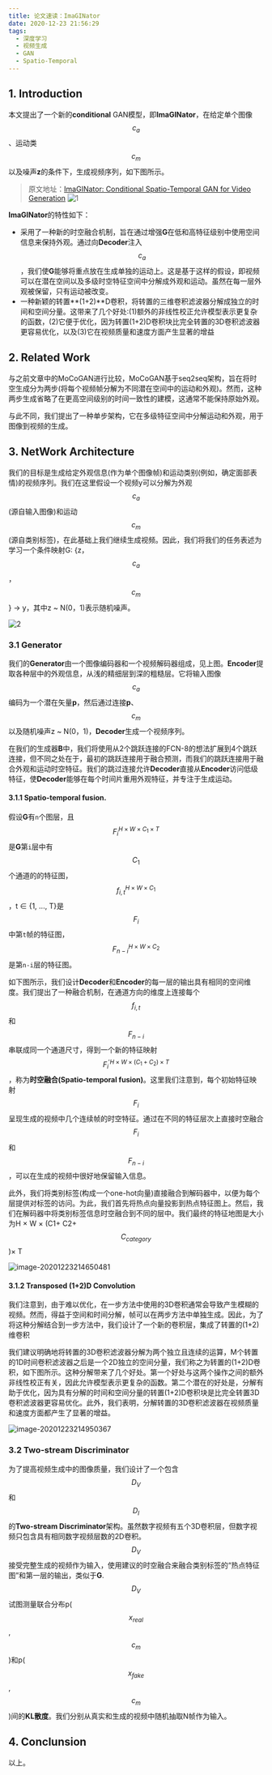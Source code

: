 ```yaml
---
title: 论文速读：ImaGINator
date: 2020-12-23 21:56:29
tags:
  - 深度学习
  - 视频生成
  - GAN
  - Spatio-Temporal
---
```


## 1. Introduction

本文提出了一个新的**conditional** GAN模型，即**ImaGINator**，在给定单个图像$$ c_{a} $$、运动类$$ c_{m} $$以及噪声**z**的条件下，生成视频序列，如下图所示。
> 原文地址：[ImaGINator: Conditional Spatio-Temporal GAN for Video Generation](https://openaccess.thecvf.com/content_WACV_2020/papers/WANG_ImaGINator_Conditional_Spatio-Temporal_GAN_for_Video_Generation_WACV_2020_paper.pdf)
![1](https://i.loli.net/2020/12/23/ktXIgMHDd1f5cL8.png)

**ImaGINator**的特性如下：

- 采用了一种新的时空融合机制，旨在通过增强**G**在低和高特征级别中使用空间信息来保持外观。通过向**Decoder**注入$$ c_{a} $$，我们使**G**能够将重点放在生成单独的运动上。这是基于这样的假设，即视频可以在潜在空间以及多级时空特征空间中分解成外观和运动。虽然在每一层外观被保留，只有运动被改变。
- 一种新颖的转置**(1+2)**D卷积，将转置的三维卷积滤波器分解成独立的时间和空间分量。这带来了几个好处:(1)额外的非线性校正允许模型表示更复杂的函数，(2)它便于优化，因为转置(1+2)D卷积块比完全转置的3D卷积滤波器更容易优化，以及(3)它在视频质量和速度方面产生显著的增益

## 2. Related Work

与之前文章中的MoCoGAN进行比较，MoCoGAN基于seq2seq架构，旨在将时空生成分为两步(将每个视频帧分解为不同潜在空间中的运动和外观)。然而，这种两步生成省略了在更高空间级别的时间一致性的建模，这通常不能保持原始外观。

与此不同，我们提出了一种单步架构，它在多级特征空间中分解运动和外观，用于图像到视频的生成。

## 3. NetWork Architecture

我们的目标是生成给定外观信息(作为单个图像帧)和运动类别(例如，确定面部表情)的视频序列。我们在这里假设一个视频y可以分解为外观$$ c_{a} $$(源自输入图像)和运动$$ c_{m} $$(源自类别标签)，在此基础上我们继续生成视频。因此，我们将我们的任务表述为学习一个条件映射G: {z，$$ c_{a} $$，$$ c_{m} $$} → y，其中z ~ N(0，1)表示随机噪声。

![2](https://i.loli.net/2020/12/23/iQ3yBHj9XNCYGmr.png)

### 3.1 Generator

我们的**Generator**由一个图像编码器和一个视频解码器组成，见上图。**Encoder**提取各种层中的外观信息，从浅的精细层到深的粗糙层。它将输入图像$$ c_{a} $$编码为一个潜在矢量**p**，然后通过连接**p**、$$ c_{m} $$以及随机噪声z ~ N(0，1)，**Decoder**生成一个视频序列。

在我们的生成器**B**中，我们将使用从2个跳跃连接的FCN-8的想法扩展到4个跳跃连接，但不同之处在于，最初的跳跃连接用于融合预测，而我们的跳跃连接用于融合外观和运动时空特征。我们的跳过连接允许**Decoder**直接从**Encoder**访问低级特征，使**Decoder**能够在每个时间片重用外观特征，并专注于生成运动。

#### 3.1.1 Spatio-temporal fusion.

假设**G**有`n`个图层，且$$ F_{i}^{H×W×C_{1}×T} $$是**G**第`i`层中有$$ C_{1} $$个通道的的特征图，$$ f_{i,t}^{H×W×C_{1}} $$，t ∈ {1, ..., T}是$$ F_{i} $$中第`t`帧的特征图，$$ F_{n-i}^{H×W×C_{2}} $$是第`n-i`层的特征图。

如下图所示，我们设计**Decoder**和**Encoder**的每一层的输出具有相同的空间维度。我们提出了一种融合机制，在通道方向的维度上连接每个$$ f_{i,t} $$和$$ F_{n-i} $$串联成同一个通道尺寸，得到一个新的特征映射$$ F_{i}^{'  H×W×(C_{1}+C_{2})×T} $$，称为**时空融合(Spatio-temporal fusion)**。这里我们注意到，每个初始特征映射$$ F_{i} $$呈现生成的视频中几个连续帧的时空特征。通过在不同的特征层次上直接时空融合$$ F_{i} $$和 $$ F_{n-i} $$，可以在生成的视频中很好地保留输入信息。

此外，我们将类别标签(构成一个one-hot向量)直接融合到解码器中，以便为每个层提供对标签的访问。为此，我们首先将热点向量投影到热点特征图上。然后，我们在解码器中将类别标签信息时空融合到不同的层中。我们最终的特征地图是大小为H  × W × (C1+ C2+$$ C_{category} $$)× T

![image-20201223214650481](https://i.loli.net/2020/12/23/7cL2kewg64tDmsy.png)

#### 3.1.2 Transposed (1+2)D Convolution

我们注意到，由于难以优化，在一步方法中使用的3D卷积通常会导致产生模糊的视频。然而，得益于空间和时间分解，帧可以在两步方法中单独生成。因此，为了将这种分解结合到一步方法中，我们设计了一个新的卷积层，集成了转置的(1+2)维卷积

我们建议明确地将转置的3D卷积滤波器分解为两个独立且连续的运算，M个转置的1D时间卷积滤波器之后是一个2D独立的空间分量，我们称之为转置的(1+2)D卷积，如下图所示。这种分解带来了几个好处。第一个好处与这两个操作之间的额外非线性校正有关，因此允许模型表示更复杂的函数。第二个潜在的好处是，分解有助于优化，因为具有分解的时间和空间分量的转置(1+2)D卷积块是比完全转置3D卷积滤波器更容易优化。此外，我们表明，分解转置的3D卷积滤波器在视频质量和速度方面都产生了显著的增益。

![image-20201223214950367](https://i.loli.net/2020/12/23/eUCXnR7S6LHmDVI.png)

### 3.2 Two-stream Discriminator

为了提高视频生成中的图像质量，我们设计了一个包含$$ D_{V} $$和$$ D_{I} $$的**Two-stream Discriminator**架构。虽然数字视频有五个3D卷积层，但数字视频只包含具有相同数字视频层数的2D卷积。$$ D_{V} $$接受完整生成的视频作为输入，使用建议的时空融合来融合类别标签的“热点特征图”和第一层的输出，类似于**G**. $$ D_{V} $$试图测量联合分布p($$ x_{real} $$, $$ c_{m} $$)和p($$ x_{fake} $$, $$ c_{m} $$)间的**KL散度**。我们分别从真实和生成的视频中随机抽取N帧作为输入。

## 4. Conclunsion

以上。
